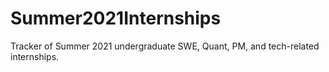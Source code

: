 # Summer2021Internships
Tracker of Summer 2021 undergraduate SWE, Quant, PM, and tech-related internships.
